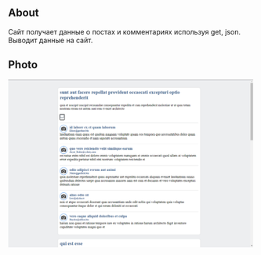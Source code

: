 ## About
Сайт получает данные о постах и комментариях используя get, json. Выводит данные на сайт.
 ## Photo
<img src="img/PostsAndComments.png" alt="PostsAndComments" width="500px">
